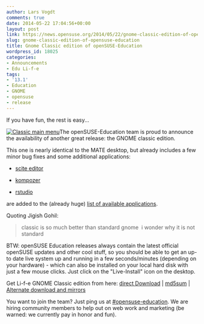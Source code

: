 ```yaml
---
author: Lars Vogdt
comments: true
date: 2014-05-22 17:04:56+00:00
layout: post
link: https://news.opensuse.org/2014/05/22/gnome-classic-edition-of-opensuse-education/
slug: gnome-classic-edition-of-opensuse-education
title: Gnome Classic edition of openSUSE-Education
wordpress_id: 18025
categories:
- Announcements
- Edu Li-f-e
tags:
- '13.1'
- Education
- GNOME
- opensuse
- release
---
```


If you have fun, the rest is easy...


[![Classic main menu ](https://en.opensuse.org/images/thumb/0/01/Life131-mate11.png/796px-Life131-mate11.png)](https://en.opensuse.org/Screenshots#openSUSE_Edu_Li-f-e_Mate.2FGnome-classic.2FGnome_Edition)The openSUSE-Education team is proud to announce the availability of another great release: the GNOME classic edition.


This one is nearly identical to the MATE desktop, but already includes a few minor bug fixes and some additional applications:



	
  * [scite editor](http://www.scintilla.org/SciTE.html)

	
  * [kompozer](http://kompozer.net/)

	
  * [rstudio](https://www.rstudio.com/)


are added to the (already huge) [list of available applications](http://download.opensuse-education.org/ISOs/openSUSE-Edu-li-f-e-gnome-classic.x86_64-13.1.1.iso-packages.html).

Quoting Jigish Gohil:


<blockquote>classic is so much better than standard gnome  i wonder why it is not standard</blockquote>


BTW: openSUSE Education releases always contain the latest official openSUSE updates and other cool stuff, so you should be able to get an up-to date live system up and running in a few seconds/minutes (depending on your hardware) - which can also be installed on your local hard disk with just a few mouse clicks. Just click on the "Live-Install" icon on the desktop.

Get Li-f-e GNOME Classic edition from here: [direct Download](http://sourceforge.net/projects/opensuse-edu/files/download/ISOs/openSUSE-Edu-li-f-e-gnome-classic.x86_64-13.1.1.iso/download) | [md5sum](http://sourceforge.net/projects/opensuse-edu/files/download/ISOs/openSUSE-Edu-li-f-e-gnome-classic.x86_64-13.1.1.iso.md5/download) | [Alternate download and mirrors](http://download.opensuse-education.org/ISOs/)

You want to join the team? Just ping us at [#opensuse-education](irc://irc.freenode.net/#opensuse-education). We are hiring community members to help out on web work and marketing (be warned: we currently pay in honor and fun).
